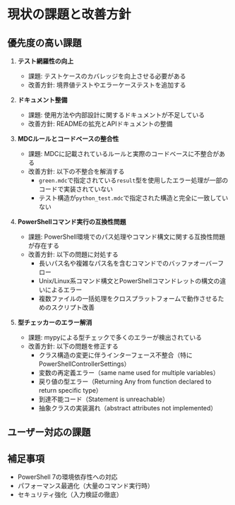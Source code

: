 # 現状の課題と改善方針

## 優先度の高い課題

1. **テスト網羅性の向上**
   - 課題: テストケースのカバレッジを向上させる必要がある
   - 改善方針: 境界値テストやエラーケーステストを追加する

2. **ドキュメント整備**
   - 課題: 使用方法や内部設計に関するドキュメントが不足している
   - 改善方針: READMEの拡充とAPIドキュメントの整備

3. **MDCルールとコードベースの整合性**
   - 課題: MDCに記載されているルールと実際のコードベースに不整合がある
   - 改善方針: 以下の不整合を解消する
     - `green.mdc`で指定されている`result`型を使用したエラー処理が一部のコードで実装されていない
     - テスト構造が`python_test.mdc`で指定された構造と完全に一致していない

4. **PowerShellコマンド実行の互換性問題**
   - 課題: PowerShell環境でのパス処理やコマンド構文に関する互換性問題が存在する
   - 改善方針: 以下の問題に対処する
     - 長いパス名や複雑なパス名を含むコマンドでのバッファオーバーフロー
     - Unix/Linux系コマンド構文とPowerShellコマンドレットの構文の違いによるエラー
     - 複数ファイルの一括処理をクロスプラットフォームで動作させるためのスクリプト改善

5. **型チェッカーのエラー解消**
   - 課題: mypyによる型チェックで多くのエラーが検出されている
   - 改善方針: 以下の問題を修正する
     - クラス構造の変更に伴うインターフェース不整合（特にPowerShellControllerSettings）
     - 変数の再定義エラー（same name used for multiple variables）
     - 戻り値の型エラー（Returning Any from function declared to return specific type）
     - 到達不能コード（Statement is unreachable）
     - 抽象クラスの実装漏れ（abstract attributes not implemented）

## ユーザー対応の課題

## 補足事項

- PowerShell 7の環境依存性への対応
- パフォーマンス最適化（大量のコマンド実行時）
- セキュリティ強化（入力検証の徹底） 